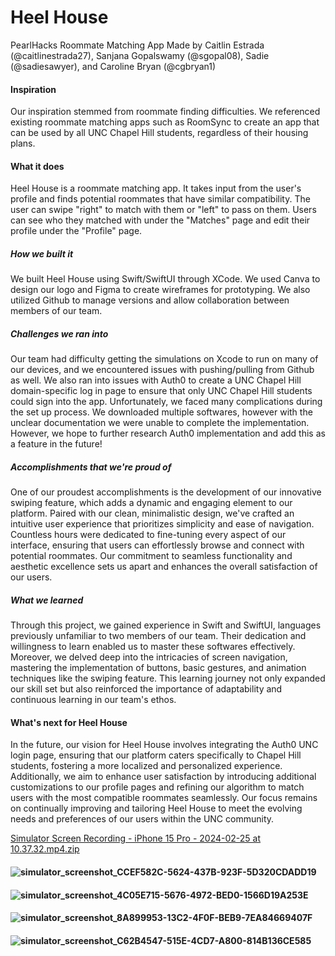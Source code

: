 # Heel House
PearlHacks Roommate Matching App
Made by Caitlin Estrada (@caitlinestrada27), Sanjana Gopalswamy (@sgopal08), Sadie (@sadiesawyer), and Caroline Bryan (@cgbryan1)

#### Inspiration
Our inspiration stemmed from roommate finding difficulties. We referenced existing roommate matching apps such as RoomSync to create an app that can be used by all UNC Chapel Hill students, regardless of their housing plans.

#### What it does
Heel House is a roommate matching app. It takes input from the user's profile and finds potential roommates that have similar compatibility. The user can swipe "right" to match with them or "left" to pass on them. Users can see who they matched with under the "Matches" page and edit their profile under the "Profile" page.

##### How we built it
We built Heel House using Swift/SwiftUI through XCode. We used Canva to design our logo and Figma to create wireframes for prototyping. We also utilized Github to manage versions and allow collaboration between members of our team.

##### Challenges we ran into
Our team had difficulty getting the simulations on Xcode to run on many of our devices, and we encountered issues with pushing/pulling from Github as well. We also ran into issues with Auth0 to create a UNC Chapel Hill domain-specific log in page to ensure that only UNC Chapel Hill students could sign into the app. Unfortunately, we faced many complications during the set up process. We downloaded multiple softwares, however with the unclear documentation we were unable to complete the implementation. However, we hope to further research Auth0 implementation and add this as a feature in the future!

##### Accomplishments that we're proud of
One of our proudest accomplishments is the development of our innovative swiping feature, which adds a dynamic and engaging element to our platform. Paired with our clean, minimalistic design, we've crafted an intuitive user experience that prioritizes simplicity and ease of navigation. Countless hours were dedicated to fine-tuning every aspect of our interface, ensuring that users can effortlessly browse and connect with potential roommates. Our commitment to seamless functionality and aesthetic excellence sets us apart and enhances the overall satisfaction of our users.

##### What we learned
Through this project, we gained experience in Swift and SwiftUI, languages previously unfamiliar to two members of our team. Their dedication and willingness to learn enabled us to master these softwares effectively. Moreover, we delved deep into the intricacies of screen navigation, mastering the implementation of buttons, basic gestures, and animation techniques like the swiping feature. This learning journey not only expanded our skill set but also reinforced the importance of adaptability and continuous learning in our team's ethos.

#### What's next for Heel House
In the future, our vision for Heel House involves integrating the Auth0 UNC login page, ensuring that our platform caters specifically to Chapel Hill students, fostering a more localized and personalized experience. Additionally, we aim to enhance user satisfaction by introducing additional customizations to our profile pages and refining our algorithm to match users with the most compatible roommates seamlessly. Our focus remains on continually improving and tailoring Heel House to meet the evolving needs and preferences of our users within the UNC community.

[Simulator Screen Recording - iPhone 15 Pro - 2024-02-25 at 10.37.32.mp4.zip](https://github.com/caitlinestrada27/heelhouse/files/14396827/Simulator.Screen.Recording.-.iPhone.15.Pro.-.2024-02-25.at.10.37.32.mp4.zip)

#### ![simulator_screenshot_CCEF582C-5624-437B-923F-5D320CDADD19](https://github.com/caitlinestrada27/heelhouse/assets/142927980/547dd870-731b-4d22-8442-32ae723aaf97)
#### ![simulator_screenshot_4C05E715-5676-4972-BED0-1566D19A253E](https://github.com/caitlinestrada27/heelhouse/assets/142927980/ae1ec862-b92a-4dc3-bc28-54d4c33a3fc2)
#### ![simulator_screenshot_8A899953-13C2-4F0F-BEB9-7EA84669407F](https://github.com/caitlinestrada27/heelhouse/assets/142927980/130fdb94-3e1f-4e4c-b338-8b7cddfa4875)
#### ![simulator_screenshot_C62B4547-515E-4CD7-A800-814B136CE585](https://github.com/caitlinestrada27/heelhouse/assets/142927980/02e52e78-193f-4953-aa85-bc063ae821d7)

